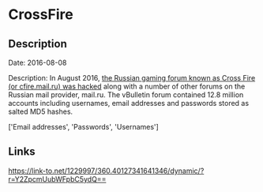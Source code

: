 # CrossFire

## Description

Date: 2016-08-08

Description:
In August 2016, <a href="http://www.zdnet.com/article/over-25-million-accounts-stolen-after-mail-ru-forums-raided-by-hackers/" target="_blank" rel="noopener">the Russian gaming forum known as Cross Fire (or cfire.mail.ru) was hacked</a> along with a number of other forums on the Russian mail provider, mail.ru. The vBulletin forum contained 12.8 million accounts including usernames, email addresses and passwords stored as salted MD5 hashes.


['Email addresses', 'Passwords', 'Usernames']

## Links

https://link-to.net/1229997/360.40127341641346/dynamic/?r=Y2ZpcmUubWFpbC5ydQ==